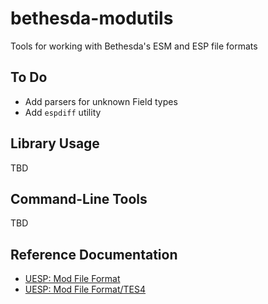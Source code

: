 # bethesda-modutils

Tools for working with Bethesda's ESM and ESP file formats

## To Do

- Add parsers for unknown Field types
- Add `espdiff` utility

## Library Usage

TBD

## Command-Line Tools

TBD

## Reference Documentation

- [UESP: Mod File Format](https://en.uesp.net/wiki/Skyrim_Mod:Mod_File_Format)
- [UESP: Mod File Format/TES4](https://en.uesp.net/wiki/Skyrim_Mod:Mod_File_Format/TES4)
